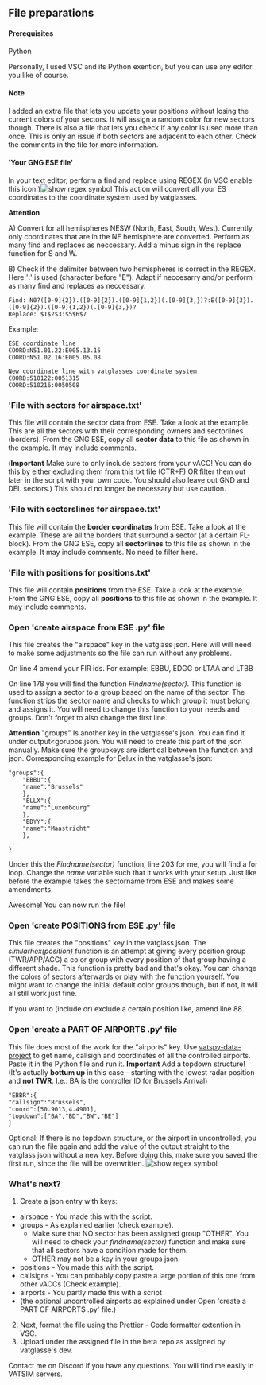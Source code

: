 
## File preparations

#### Prerequisites
Python

Personally, I used VSC and its Python exention, but you can use any editor you like of course.


#### Note
I added an extra file that lets you update your positions without losing the current colors of your sectors. It will assign a random color for new sectors though. There is also a file that lets you check if any color is used more than once. This is only an issue if both sectors are adjacent to each other. Check the comments in the file for more information.

  

#### 'Your GNG ESE file'

In your text editor, perform a find and replace using REGEX (in VSC enable this icon:)![show regex symbol](https://cdn.discordapp.com/attachments/1071509192680153239/1071831914526298203/image.png)
This action will convert all your ES coordinates to the coordinate system used by vatglasses.

**Attention**

A) Convert for all hemispheres NESW (North, East, South, West). Currently, only coordinates that are in the NE hemisphere are converted. Perform as many find and replaces as neccessary. Add a minus sign in the replace function for S and W.

B) Check if the delimiter between two hemispheres is correct in the REGEX. Here ':' is used (character before "E"). Adapt if neccesarry and/or perform as many find and replaces as neccessary.
```
Find: N0?([0-9]{2}).([0-9]{2}).([0-9]{1,2})(.[0-9]{3,})?:E([0-9]{3}).([0-9]{2}).([0-9]{1,2})(.[0-9]{3,})?
Replace: $1$2$3:$5$6$7
```

  Example:
```
ESE coordinate line
COORD:N51.01.22:E005.13.15
COORD:N51.02.16:E005.05.08

New coordinate line with vatglasses coordinate system
COORD:510122:0051315
COORD:510216:0050508
```
 
### 'File with sectors for airspace.txt'
This file will contain the sector data from ESE. Take a look at the example.
This are all the sectors with their corresponding owners and sectorlines (borders).
From the GNG ESE, copy all **sector data** to this file as shown in the example. It may include comments. 

(**Important** Make sure to only include sectors from your vACC! You can do this by either excluding them from this txt file (CTR+F) OR filter them out later in the script with your own code. You should also leave out GND and DEL sectors.) This should no longer be necessary but use caution.

### 'File with sectorslines for airspace.txt'
This file will contain the **border coordinates** from ESE. Take a look at the example. 
These are all the borders that surround a sector (at a certain FL-block).
From the GNG ESE, copy all **sectorlines** to this file as shown in the example. It may include comments. 
No need to filter here.

### 'File with positions for positions.txt'
This file will contain **positions** from the ESE. Take a look at the example. 
From the GNG ESE, copy all **positions** to this file as shown in the example. It may include comments. 

 
### Open 'create airspace from ESE .py' file
This file creates the "airspace" key in the vatglass json.
Here will will need to make some adjustments so the file can run without any problems. 

On line 4 amend your FIR ids. For example: EBBU, EDGG or LTAA and LTBB

On line 178 you will find the function *Findname(sector)*. This function is used to assign a sector to a group based on the name of the sector. The function strips the sector name and checks to which group it must belong and assigns it. You will need to change this function to your needs and groups. Don't forget to also change the first line.

**Attention**
"groups" Is another key in the vatglasse's json. You can find it under output<gorupos.json. You will need to create this part of the json manually. Make sure the groupkeys are identical between the function and json. Corresponding example for Belux in the vatglasse's json: 
```
"groups":{
	"EBBU":{
	"name":"Brussels"
	},
	"ELLX":{
	"name":"Luxembourg"
	},
	"EDYY":{
	"name":"Maastricht"
	},
...
}
```

Under this the *Findname(sector)* function, line 203 for me, you will find a for loop. Change the *name* variable such that it works with your setup. Just like before the example takes the sectorname from ESE and makes some amendments.

Awesome! You can now run the file!

### Open 'create POSITIONS from ESE .py' file
This file creates the "positions" key in the vatglass json.
The *similarhex(position)* function is an attempt at giving every position group (TWR/APP/ACC) a color group with every position of that group having a different shade.  This function is pretty bad and that's okay. You can change the colors of sectors afterwards or play with the function yourself. You might want to change the initial default color groups though, but if not, it will all still work just fine.

If you want to (include or) exclude a certain position like, amend line 88. 

### Open 'create a PART OF AIRPORTS .py' file
This file does most of the work for the "airports" key. Use [vatspy-data-project](https://github.com/vatsimnetwork/vatspy-data-project/blob/master/VATSpy.dat) to get name, callsign and coordinates of all the controlled airports. Paste it in the Python file and run it. 
**Important** 
Add a topdown structure!  (It's actually **bottum up** in this case - starting with the lowest radar position and **not TWR**. I.e.: BA is the controller ID for Brussels Arrival)
 ```
 "EBBR":{
"callsign":"Brussels",
"coord":[50.9013,4.4901],
"topdown":["BA","BD","BW","BE"]
}
```
Optional: If there is no topdown structure, or the airport in uncontrolled, you can run the file again and add the value of the output straight to the vatglass json without a new key. Before doing this, make sure you saved the first run, since the file will be overwritten.
![show regex symbol](https://cdn.discordapp.com/attachments/727230055301906483/1080591518273900565/image.png)

### What's next?
1. Create a json entry with keys:
* airspace - You made this with the script.
* groups - As explained earlier (check example). 
	* Make sure that NO sector has been assigned group "OTHER". You will need to check your *findname(sector)* function and make sure that all sectors have a condition made for them.
	* OTHER may not be a key in your groups json. 
* positions - You made this with the script.
* callsigns - You can probably copy paste a large portion of this one from other vACCs (Check example).
* airports - You partly made this with a script
* (the optional uncontrolled airports as explained under Open 'create a PART OF AIRPORTS .py' file.)

2. Next, format the file using the Prettier - Code formatter extention in VSC.
3. Upload under the assigned file in the beta repo as assigned by vatglasse's dev. 

Contact me on Discord if you have any questions. You will find me easily in VATSIM servers.
